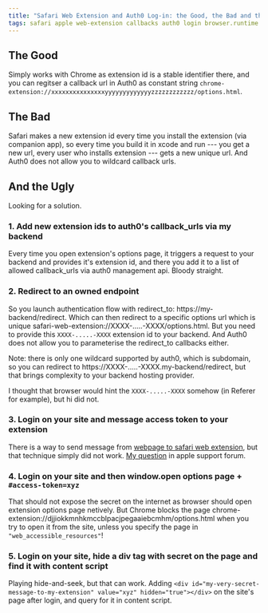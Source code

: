 ```yaml
---
title: "Safari Web Extension and Auth0 Log-in: the Good, the Bad and the Ugly"
tags: safari apple web-extension callbacks auth0 login browser.runtime
---
```



## The Good

Simply works with Chrome as extension id is a stable identifier there, and you can regitser a callback url in Auth0 as constant string
`chrome-extension://xxxxxxxxxxxxxxxyyyyyyyyyyyyyzzzzzzzzzzzz/options.html`.


## The Bad

Safari makes a new extension id every time you install the extension (via companion app), so every time you build it in xcode and run
--- you get a new url, every user who installs extension --- gets a new unique url. And Auth0 does not allow you to wildcard callback urls.


## And the Ugly

Looking for a solution.


### 1. Add new extension ids to auth0's callback_urls via my backend

Every time you open extension's options page, it triggers a request to your backend and provides it's extension id, and there you add it
to a list of allowed callback_urls via auth0 management api. Bloody straight.


### 2. Redirect to an owned endpoint

So you launch authentication flow with redirect_to: https://my-backend/redirect. Which can then redirect to a specific options url which
is unique safari-web-extension://XXXX-.....-XXXX/options.html. But you need to provide this `XXXX-.....-XXXX` extension id to your backend.
And Auth0 does not allow you to parameterise the redirect_to callbacks either.

Note: there is only one wildcard supported by auth0, which is subdomain, so you can redirect to https://XXXX-.....-XXXX.my-backend/redirect,
but that brings complexity to your backend hosting provider.

I thought that browser would hint the `XXXX-.....-XXXX` somehow (in Referer for example), but hi did not.


### 3. Login on your site and message access token to your extension

There is a way to send message from
[webpage to safari web extension](https://developer.apple.com/documentation/safariservices/safari_web_extensions/messaging_between_a_webpage_and_your_safari_web_extension),
but that technique simply did not work. [My question](https://developer.apple.com/forums/thread/708820?login%253Dtrue%2526page%253D1#775559022)
in apple support forum.


### 4. Login on your site and then window.open options page + `#access-token=xyz`

That should not expose the secret on the internet as browser should open extension options page netively. But Chrome blocks the page chrome-extension://djjiokkmnhkmccblpacjpegaaiebcmhm/options.html when you try to open it from the site, unless you specify the page in `"web_accessible_resources"`!


### 5. Login on your site, hide a div tag with secret on the page and find it with content script

Playing hide-and-seek, but that can work. Adding `<div id="my-very-secret-message-to-my-extension" value="xyz" hidden="true"></div>` on the site's page
after login, and query for it in content script.
